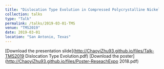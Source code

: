 ```yaml
---
title: "Dislocation Type Evolution in Compressed Polycrystalline Nickel: Validation of Ashby’s Model"
collection: talks
type: "Talk"
permalink: /talks/2019-03-01-TMS
venue: "TMS2019"
date: 2019-03-01
location: "San Antonio, Texas"
---
```


[Download the presentation slide](http://ChaoyiZhu93.github.io/files/Talk-TMS2019 Dislocation Type Evolution.pdf)
[Download the poster](http://ChaoyiZhu93.github.io/files/Poster-ReseachExpo 2018.pdf)

